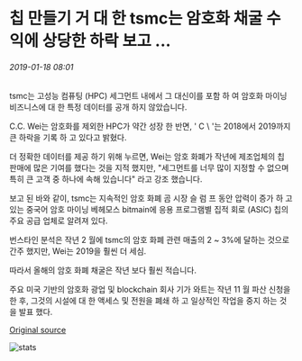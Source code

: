 # 칩 만들기 거 대 한 tsmc는 암호화 채굴 수익에 상당한 하락 보고 ...

###### 2019-01-18 08:01

tsmc는 고성능 컴퓨팅 (HPC) 세그먼트 내에서 그 대신이를 포함 하 여 암호화 마이닝 비즈니스에 대 한 특정 데이터를 공개 하지 않았습니다.

C.C. Wei는 암호화를 제외한 HPC가 약간 성장 한 반면, ' C \ '는 2018에서 2019까지 큰 하락을 기록 하 고 있다고 밝혔다.

더 정확한 데이터를 제공 하기 위해 누르면, Wei는 암호 화폐가 작년에 제조업체의 칩 판매에 많은 기여를 했다는 것을 지적 했지만, "세그먼트를 너무 많이 지정할 수 없으며 특히 큰 고객 중 하나에 속해 있습니다" 라고 강조 했습니다.

보고 된 바와 같이, tsmc는 지속적인 암호 화폐 곰 시장 슬 럼 프 동안 압력이 증가 하 고 있는 중국어 암호 마이닝 베헤모스 bitmain에 응용 프로그램별 집적 회로 (ASIC) 칩의 주요 공급 업체로 알려져 있다.

번스타인 분석은 작년 2 월에 tsmc의 암호 화폐 관련 매출의 2 ~ 3%에 달하는 것으로 간주 했지만, Wei는 2019을 훨씬 더 세심.

따라서 올해의 암호 화폐 채굴은 작년 보다 훨씬 적습니다.

주요 미국 기반의 암호화 광업 및 blockchain 회사 기가 와트는 작년 11 월 파산 신청을 한 후, 그것의 시설에 대 한 액세스 및 전원을 폐쇄 하 고 일상적인 작업을 중지 하는 것을 발표 했다.

[Original source](https://cointelegraph.com/news/chip-making-giant-tsmc-reports-significant-drop-in-crypto-mining-revenue)

![stats](https://c.statcounter.com/11760860/0/a89fa40b/1/ "stats")